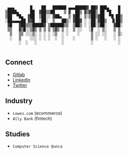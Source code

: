 ```

 ▄▄▄       █    ██   ██████ ▄▄▄█████▓ ██▓ ███▄    █
▒████▄     ██  ▓██▒▒██    ▒ ▓  ██▒ ▓▒▓██▒ ██ ▀█   █
▒██  ▀█▄  ▓██  ▒██░░ ▓██▄   ▒ ▓██░ ▒░▒██▒▓██  ▀█ ██▒
░██▄▄▄▄██ ▓▓█  ░██░  ▒   ██▒░ ▓██▓ ░ ░██░▓██▒  ▐▌██▒
 ▓█   ▓██▒▒▒█████▓ ▒██████▒▒  ▒██▒ ░ ░██░▒██░   ▓██░
 ▒▒   ▓▒█░░▒▓▒ ▒ ▒ ▒ ▒▓▒ ▒ ░  ▒ ░░   ░▓  ░ ▒░   ▒ ▒
  ▒   ▒▒ ░░░▒░ ░ ░ ░ ░▒  ░ ░    ░     ▒ ░░ ░░   ░ ▒░
  ░   ▒    ░░░ ░ ░ ░  ░  ░    ░       ▒ ░   ░   ░ ░
      ░  ░   ░           ░            ░           ░


```

## Connect

- [Gitlab](https://gitlab.com/ahoward21)
- [LinkedIn](https://www.linkedin.com/in/austin-howard-601a22168/)
- [Twitter](https://twitter.com/a_howard8)

## Industry

- `Lowes.com` (ecommerce)
- `Ally Bank` (fintech)

## Studies

- `Computer Science @unca`
